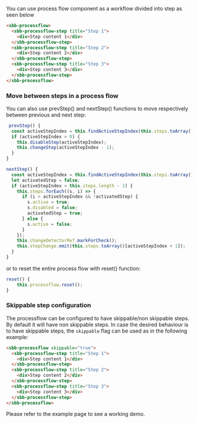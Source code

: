 You can use process flow component as a workflow divided into step as seen below

```html
<sbb-processflow>
  <sbb-processflow-step title="Step 1">
    <div>Step content 1</div>
  </sbb-processflow-step>
  <sbb-processflow-step title="Step 2">
    <div>Step content 2</div>
  </sbb-processflow-step>
  <sbb-processflow-step title="Step 3">
    <div>Step content 3</div>
  </sbb-processflow-step>
</sbb-processflow>
```

### Move between steps in a process flow

You can also use prevStep() and nextStep() functions to move respectively between previous and next step:

```ts
 prevStep() {
  const activeStepIndex = this.findActiveStepIndex(this.steps.toArray());
  if (activeStepIndex > 0) {
    this.disableStep(activeStepIndex);
    this.changeStep(activeStepIndex - 1);
  }
}
```

```ts
nextStep() {
  const activeStepIndex = this.findActiveStepIndex(this.steps.toArray());
  let activatedStep = false;
  if (activeStepIndex < this.steps.length - 1) {
    this.steps.forEach((s, i) => {
      if (i > activeStepIndex && !activatedStep) {
        s.active = true;
        s.disabled = false;
        activatedStep = true;
      } else {
        s.active = false;
      }
    });
    this.changeDetectorRef.markForCheck();
    this.stepChange.emit(this.steps.toArray()[activeStepIndex + 1]);
  }
}
```

or to reset the entire process flow with reset() function:

```ts
reset() {
    this.processflow.reset();
}
```

### Skippable step configuration

The processflow can be configured to have skippable/non skippable steps. By default it will have non skippable steps.
In case the desired behaviour is to have skippable steps, the `skippable` flag can be used as in the following example:

```html
<sbb-processflow skippable="true">
  <sbb-processflow-step title="Step 1">
    <div>Step content 1</div>
  </sbb-processflow-step>
  <sbb-processflow-step title="Step 2">
    <div>Step content 2</div>
  </sbb-processflow-step>
  <sbb-processflow-step title="Step 3">
    <div>Step content 3</div>
  </sbb-processflow-step>
</sbb-processflow>
```

Please refer to the example page to see a working demo.
